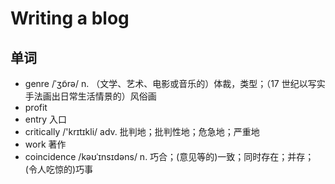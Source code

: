 # Writing a blog

## 单词
- genre /ˈʒɒ̃rə/ n. （文学、艺术、电影或音乐的）体裁，类型；（17 世纪以写实手法画出日常生活情景的）风俗画
- profit
- entry 入口
- critically /'krɪtɪkli/ adv. 批判地；批判性地；危急地；严重地
- work 著作
- coincidence /kəʊˈɪnsɪdəns/ n. 巧合；(意见等的)一致；同时存在；并存；(令人吃惊的)巧事
